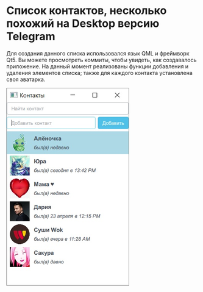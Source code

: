# Список контактов, несколько похожий на Desktop версию Telegram
Для создания данного списка использовался язык QML и фреймворк Qt5.
Вы можете просмотреть коммиты, чтобы увидеть, как создавалось приложение.
На данный момент реализованы функции добавления и удаления элементов списка; также для каждого контакта установлена своя аватарка.

![Alt text](/screenshots/Contact_list.png?raw=true "Список контактов")